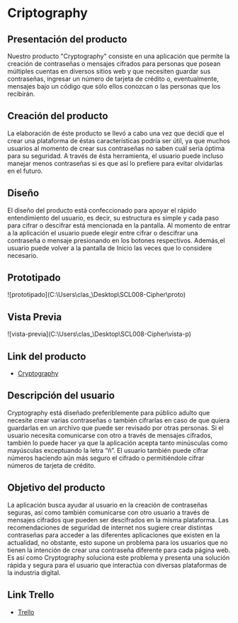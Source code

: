 # Criptography

## Presentación del producto

Nuestro producto "Cryptography" consiste en una aplicación que permite la creación de contraseñas o mensajes cifrados para personas que posean múltiples cuentas en diversos sitios web y que necesiten guardar sus contraseñas, ingresar un número de tarjeta de crédito o, eventualmente, mensajes bajo un código que sólo ellos conozcan o las personas que los recibirán. 


## Creación del producto

La elaboración de éste producto se llevó a cabo una vez que decidí que el crear una plataforma de éstas características podría ser útil, ya que muchos usuarios al momento de crear sus contraseñas no saben cuál sería óptima para su seguridad. A través de ésta herramienta, el usuario puede incluso manejar menos contraseñas si es que así lo prefiere para evitar olvidarlas en el futuro. 

## Diseño
El diseño del producto está confeccionado para apoyar el rápido entendimiento del usuario, es decir, su estructura es simple y cada paso para cifrar o descifrar está mencionada en la pantalla. Al momento de entrar a la aplicación el usuario puede elegir entre cifrar o descifrar una contraseña o mensaje presionando en los botones respectivos. Además,el usuario puede volver a la pantalla de Inicio las veces que lo considere necesario.

## Prototipado
![prototipado](C:\Users\clas_\Desktop\SCL008-Cipher\proto\)

## Vista Previa

![vista-previa](C:\Users\clas_\Desktop\SCL008-Cipher\vista-p\)

## Link del producto

* [Cryptography](https://claudiaspandiar.github.io/SCL008-Cipher/src/index.html)

## Descripción del usuario

Cryptography está diseñado preferiblemente para público adulto que necesite crear varias contraseñas o también cifrarlas en caso de que quiera guardarlas en un archivo que puede ser revisado por otras personas. Si el usuario necesita comunicarse con otro a través de mensajes cifrados, también lo puede hacer ya que la aplicación acepta tanto minúsculas como mayúsculas exceptuando la letra “ñ”. El usuario también puede cifrar números haciendo aún más seguro el cifrado o permitiéndole cifrar números de tarjeta de crédito.

## Objetivo del producto

La aplicación busca ayudar al usuario en la creación de contraseñas seguras, así como también comunicarse con otro usuario a través de mensajes cifrados que pueden ser descifrados en la misma plataforma. Las recomendaciones de seguridad de internet nos sugiere crear distintas contraseñas para acceder a las diferentes aplicaciones que existen en la actualidad, no obstante, esto supone un problema para los usuarios que no tienen la intención de crear una contraseña diferente para cada página web. Es así como Cryptography soluciona este problema y presenta una solución rápida y segura para el usuario que interactúa con diversas plataformas de la industria digital. 

## Link Trello

* [Trello](https://trello.com/b/hPMTzM12/cifrado-clau)

